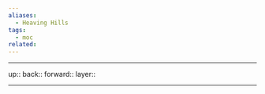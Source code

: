 ```yaml
---
aliases:
  - Heaving Hills
tags:
  - moc
related:
---
```


***

up:: 
back:: 
forward:: 
layer:: 

***
